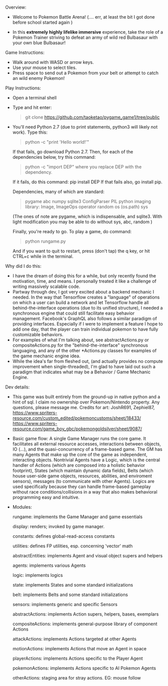 Overview:  

  - Welcome to Pokemon Battle Arena!
    (.... err, at least the bit I got done before school started again )

  - In this **extremely highly lifelike immersive** experience, take the 
    role of a Pokemon Trainer
    striving to defeat an army of wild red Bulbasaur with your own blue
    Bulbasaur! 
    
Game Instructions:

  - Walk around with WASD or arrow keys.
  - Use your mouse to select tiles.
  - Press space to send out a Pokemon from your belt or attempt to catch
        an wild enemy Pokemon!

Play Instructions:

  - Open a terminal shell
  - Type and hit enter: 
    > git clone https://github.com/taoketao/pygame_game1/tree/public
  - You'll need Python 2.7 (due to print statements, python3 will likely 
    not work). Type this:         
    >  python -c "print 'Hello world!'" 

    If that fails, go download Python 2.7. Then, for each of the 
    dependencies below, try this command: 
    >    python -c "import DEP"     where you replace DEP with the dependency.

    If it fails, do this command: pip install DEP
    If that fails also, go install pip. 
    
    Dependencies, many of which are standard:
    >    pygame      abc       numpy       sqlite3       ConfigParser
    >    PIL python imaging library: Image, ImageOps     operator
    >    random      os (os.path)       sys

    (The ones of note are pygame, which is indispensable, and sqlite3. With
    light modification you may be able to do without sys, abc, random )

    Finally, you're ready to go. To play a game, do command:
    >   python rungame.py

    And if you want to quit to restart, press (don't tap) the   q   key, or
    hit CTRL+c while in the terminal.
    

Why did I do this:
  - I have the dream of doing this for a while, but only recently found the 
    motivation, time, and means. I personally treated it like a challenge of
    writing massively scalable code.
  - Partway through dev, I got very excited about a backend mechanic I needed.
    In the way that Tensorflow creates a "language" of operations on which 
    a user can build a network and let Tensorflow handle all behind-the-interface 
    operations (due to its unified structure), I needed a synchronous engine
    that could still facilitate easy behavior management. Facebook's GraphQL
    also follows a similar paradigm of providing interfaces. Especially if I
    were to implement a feature I hope to add one day, that the player can
    train individual pokemon to have fully customizable behaviors. 
  - For examples of what I'm talking about, see abstractActions.py or 
    compositeActions.py for the "behind-the-interface" synchronous languaging,
    and any of the other *Actions.py classes for examples of the game mechanic
    engine idea.
  - While the idea's far from fleshed out, (and actually provides no compute
    improvement when single-threaded), I'm glad to have laid out such a
    paradigm that indicates what may be a Behavior / Game Mechanic Engine.


Dev details:
 - This game was built entirely from the ground-up in native python and a hint
    of sql. I claim no ownership over Pokemon/Nintendo property. Any questions,
    please message me. Credits for art: JoshR691, Zephiel87,  
    https://www.spriters-resource.com/custom_edited/pokemoncustoms/sheet/18433/
    https://www.spriters-resource.com/game_boy_gbc/pokemongoldsilver/sheet/9087/

 - Basic game flow: A single Game Manager runs the core game. It facilitates
    all external resource accesses, interactions between objects, IO (...),
    and the quasi-concurrency of a frame-based game. The GM has many Agents 
    that make up the core of the game as independent, interacting objects.
    Nontrivial Agents have a Logic, which is the central handler of
    Actions (which are composed into a holistic behavior footprint), States
    (which maintain dynamic data fields), Belts (which house user-side game
    objects, resources, abilities, and enviroment sensors), messages (to 
    communicate with other Agents). Logics are used specifically because
    they can handle frame-based gameplay without race conditions/collisions
    in a way that also makes behavioral programming easy and intuitive.

 - Modules:
 
    rungame:            implements the Game Manager and game essentials

    display:            renders; invoked by game manager.

    constants:          defines global-read-access constants

    utilities:          defines FP utilities, esp. concerning 'vector' math

    abstractEntities:   implements Agent and visual object supers and helpers

    agents:             implements various Agents

    logic:              implements logics

    state:              implements States and some standard initializations 

    belt:               implements Belts and some standard initializations

    sensors:            implements generic and specific Sensors

    abstractActions:    implements Action supers, helpers, bases, exemplars

    compositeActions:   implements general-purpose library of component Actions

    attackActions:      implements Actions targeted at other Agents

    motionActions:      implements Actions that move an Agent in space

    playerActions:      implements Actions specific to the Player Agent

    pokemonActions:     implements Actions specific to AI Pokemon Agents

    otherActions:       staging area for stray actions. EG: mouse follow
